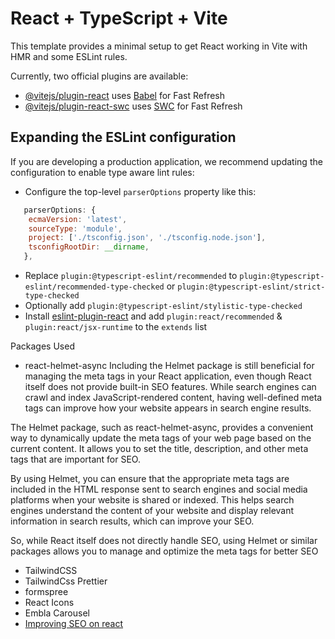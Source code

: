 # React + TypeScript + Vite

This template provides a minimal setup to get React working in Vite with HMR and some ESLint rules.

Currently, two official plugins are available:

- [@vitejs/plugin-react](https://github.com/vitejs/vite-plugin-react/blob/main/packages/plugin-react/README.md) uses [Babel](https://babeljs.io/) for Fast Refresh
- [@vitejs/plugin-react-swc](https://github.com/vitejs/vite-plugin-react-swc) uses [SWC](https://swc.rs/) for Fast Refresh

## Expanding the ESLint configuration

If you are developing a production application, we recommend updating the configuration to enable type aware lint rules:

- Configure the top-level `parserOptions` property like this:

```js
   parserOptions: {
    ecmaVersion: 'latest',
    sourceType: 'module',
    project: ['./tsconfig.json', './tsconfig.node.json'],
    tsconfigRootDir: __dirname,
   },
```

- Replace `plugin:@typescript-eslint/recommended` to `plugin:@typescript-eslint/recommended-type-checked` or `plugin:@typescript-eslint/strict-type-checked`
- Optionally add `plugin:@typescript-eslint/stylistic-type-checked`
- Install [eslint-plugin-react](https://github.com/jsx-eslint/eslint-plugin-react) and add `plugin:react/recommended` & `plugin:react/jsx-runtime` to the `extends` list

Packages Used

- react-helmet-async
  Including the Helmet package is still beneficial for managing the meta tags in your React application, even though React itself does not provide built-in SEO features. While search engines can crawl and index JavaScript-rendered content, having well-defined meta tags can improve how your website appears in search engine results.

The Helmet package, such as react-helmet-async, provides a convenient way to dynamically update the meta tags of your web page based on the current content. It allows you to set the title, description, and other meta tags that are important for SEO.

By using Helmet, you can ensure that the appropriate meta tags are included in the HTML response sent to search engines and social media platforms when your website is shared or indexed. This helps search engines understand the content of your website and display relevant information in search results, which can improve your SEO.

So, while React itself does not directly handle SEO, using Helmet or similar packages allows you to manage and optimize the meta tags for better SEO

- TailwindCSS
- TailwindCss Prettier
- formspree
- React Icons
- Embla Carousel
- [Improving SEO on react](https://www.youtube.com/watch?v=wWeG8rWkMsM)
